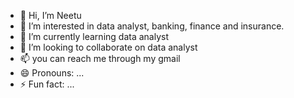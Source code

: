 - 👋 Hi, I’m Neetu
- 👀 I’m interested in data analyst, banking, finance and insurance.
- 🌱 I’m currently learning data analyst 
- 💞️ I’m looking to collaborate on data analyst
- 📫 you can reach me through my gmail
- 😄 Pronouns: ...
- ⚡ Fun fact: ...

<!---
neetu3030/neetu3030 is a ✨ special ✨ repository because its `README.md` (this file) appears on your GitHub profile.
You can click the Preview link to take a look at your changes.
--->
